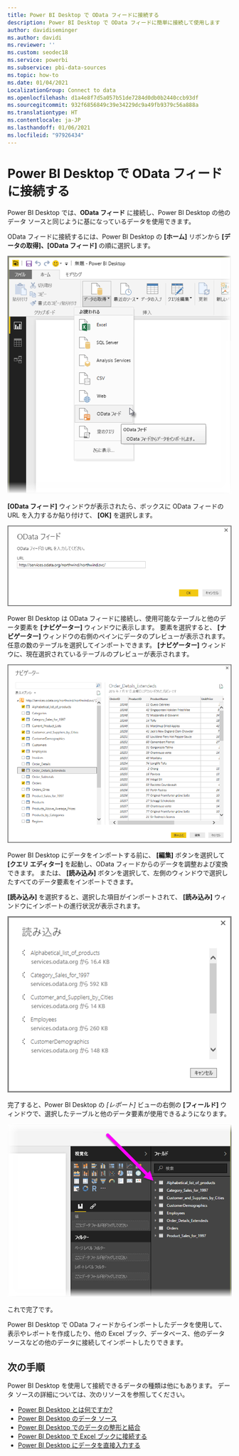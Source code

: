 ```yaml
---
title: Power BI Desktop で OData フィードに接続する
description: Power BI Desktop で OData フィードに簡単に接続して使用します
author: davidiseminger
ms.author: davidi
ms.reviewer: ''
ms.custom: seodec18
ms.service: powerbi
ms.subservice: pbi-data-sources
ms.topic: how-to
ms.date: 01/04/2021
LocalizationGroup: Connect to data
ms.openlocfilehash: d1a4e8f7d5a057b51de7284d0db0b2440ccb93df
ms.sourcegitcommit: 932f6856849c39e34229dc9a49fb9379c56a888a
ms.translationtype: HT
ms.contentlocale: ja-JP
ms.lasthandoff: 01/06/2021
ms.locfileid: "97926434"
---
```

# <a name="connect-to-odata-feeds-in-power-bi-desktop"></a>Power BI Desktop で OData フィードに接続する
Power BI Desktop では、**OData フィード** に接続し、Power BI Desktop の他のデータ ソースと同じように基になっているデータを使用できます。

OData フィードに接続するには、Power BI Desktop の **[ホーム]** リボンから **[データの取得]、[OData フィード]** の順に選択します。

![[OData フィード] の選択を示す、Power BI Desktop の [データの取得] リボンのスクリーンショット。](media/desktop-connect-odata/connect-to-odata_1.png)

**[OData フィード]** ウィンドウが表示されたら、ボックスに OData フィードの URL を入力するか貼り付けて、 **[OK]** を選択します。

![[URL] フィールドを示す、[OData フィード] ダイアログのスクリーンショット。](media/desktop-connect-odata/connect-to-odata_2.png)

Power BI Desktop は OData フィードに接続し、使用可能なテーブルと他のデータ要素を **[ナビゲーター]** ウィンドウに表示します。 要素を選択すると、 **[ナビゲーター]** ウィンドウの右側のペインにデータのプレビューが表示されます。 任意の数のテーブルを選択してインポートできます。 **[ナビゲーター]** ウィンドウに、現在選択されているテーブルのプレビューが表示されます。

![選択されたテーブルのデータのプレビューを示す、[ナビゲーター] ダイアログのスクリーンショット。](media/desktop-connect-odata/connect-to-odata_3.png)

Power BI Desktop にデータをインポートする前に、 **[編集]** ボタンを選択して **[クエリ エディター]** を起動し、OData フィードからのデータを調整および変換できます。 または、 **[読み込み]** ボタンを選択して、左側のウィンドウで選択したすべてのデータ要素をインポートできます。

**[読み込み]** を選択すると、選択した項目がインポートされて、 **[読み込み]** ウィンドウにインポートの進行状況が表示されます。

![[読み込み] ダイアログのスクリーンショット。インポートの進行状況が表示されています。](media/desktop-connect-odata/connect-to-odata_4.png)

完了すると、Power BI Desktop の *[レポート]* ビューの右側の **[フィールド]** ウィンドウで、選択したテーブルと他のデータ要素が使用できるようになります。

![選択されたテーブルの一覧を示す、[フィールド] ペインのスクリーンショット。](media/desktop-connect-odata/connect-to-odata_5.png)

これで完了です。

Power BI Desktop で OData フィードからインポートしたデータを使用して、表示やレポートを作成したり、他の Excel ブック、データベース、他のデータ ソースなどの他のデータに接続してインポートしたりできます。

## <a name="next-steps"></a>次の手順
Power BI Desktop を使用して接続できるデータの種類は他にもあります。 データ ソースの詳細については、次のリソースを参照してください。

* [Power BI Desktop とは何ですか?](../fundamentals/desktop-what-is-desktop.md)
* [Power BI Desktop のデータ ソース](desktop-data-sources.md)
* [Power BI Desktop でのデータの整形と結合](desktop-shape-and-combine-data.md)
* [Power BI Desktop で Excel ブックに接続する](desktop-connect-excel.md)   
* [Power BI Desktop にデータを直接入力する](desktop-enter-data-directly-into-desktop.md)   
